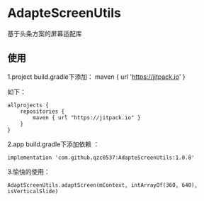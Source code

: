# AdapteScreenUtils
基于头条方案的屏幕适配库


使用
--
1.project build.gradle下添加：
maven { url 'https://jitpack.io' }

如下：

```
allprojects {
    repositories {
        maven { url "https://jitpack.io" }
    }
}
```

2.app build.gradle下添加依赖 ：

```
implementation 'com.github.qzc0537:AdapteScreenUtils:1.0.8'
```

3.愉快的使用：
```
AdaptScreenUtils.adaptScreen(mContext, intArrayOf(360, 640), isVerticalSlide)
